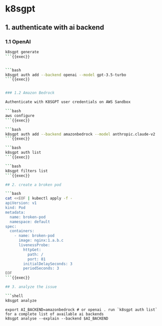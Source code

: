 # k8sgpt

## 1. authenticate with ai backend 

### 1.1 OpenAI

```bash
k8sgpt generate
```{{exec}}


```bash
k8sgpt auth add --backend openai --model gpt-3.5-turbo
```{{exec}}


### 1.2 Amazon Bedrock

Authenticate with K8SGPT user credentials on AWS Sandbox

```bash
aws configure
```{{exec}}

```bash
k8sgpt auth add --backend amazonbedrock --model anthropic.claude-v2
```{{exec}}

```bash
k8sgpt auth list
```{{exec}}

```bash
k8sgpt filters list
```{{exec}}

## 2. create a broken pod

```bash
cat <<EOF | kubectl apply -f -
apiVersion: v1
kind: Pod
metadata:
  name: broken-pod
  namespace: default
spec:
  containers:
    - name: broken-pod
      image: nginx:1.a.b.c
      livenessProbe:
        httpGet:
          path: /
          port: 81
        initialDelaySeconds: 3
        periodSeconds: 3
EOF
```{{exec}}

## 3. analyze the issue

```shell
k8sgpt analyze
```
```shell
export AI_BACKEND=amazonbedrock # or openai . run `k8sgpt auth list` for a complete list of available ai backends
k8sgpt analyse --explain --backend $AI_BACKEND
```
